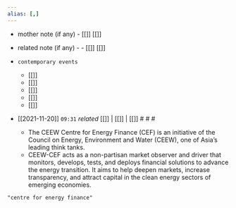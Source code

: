 ```yaml
---
alias: [,]
---
```

- mother note (if any)
		- [[]] [[]]
- related note (if any) -
		- [[]] [[]]
- `contemporary events`
	- [[]]
	- [[]]
	- [[]]
	- [[]]
	- [[]]

- [[2021-11-20]]  `09:31` _related_ [[]] | [[]] | [[]] # # #
	-  The CEEW Centre for Energy Finance (CEF) is an initiative of the Council on Energy, Environment and Water (CEEW), one of Asia’s leading think tanks.
	- CEEW-CEF acts as a non-partisan market observer and driver that monitors, develops, tests, and deploys financial solutions to advance the energy transition. It aims to help deepen markets, increase transparency, and attract capital in the clean energy sectors of emerging economies. 

```query
"centre for energy finance"
```
